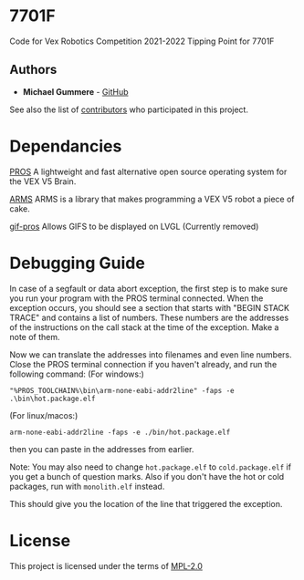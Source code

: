 # 7701F

Code for Vex Robotics Competition 2021-2022 Tipping Point for 7701F

## Authors

- **Michael Gummere** - [GitHub](https://github.com/Chrono-byte)

See also the list of [contributors](https://github.com/7701F/2021-Tipping-Point/contributors) who participated in this project.

# Dependancies

[PROS](https://github.com/purduesigbots/pros) A lightweight and fast alternative open source operating system for the VEX V5 Brain.

[ARMS](https://github.com/purduesigbots/ARMS) ARMS is a library that makes programming a VEX V5 robot a piece of cake.

[gif-pros](https://github.com/theol0403/gif-pros) Allows GIFS to be displayed on LVGL (Currently removed)

# Debugging Guide

In case of a segfault or data abort exception, the first step is to make sure you run your program with the PROS terminal connected. When the exception occurs, you should see a section that starts with "BEGIN STACK TRACE" and contains a list of numbers. These numbers are the addresses of the instructions on the call stack at the time of the exception. Make a note of them.

Now we can translate the addresses into filenames and even line numbers. Close the PROS terminal connection if you haven't already, and run the following command:
(For windows:)
```
"%PROS_TOOLCHAIN%\bin\arm-none-eabi-addr2line" -faps -e .\bin\hot.package.elf
```
(For linux/macos:)
```
arm-none-eabi-addr2line -faps -e ./bin/hot.package.elf
```
then you can paste in the addresses from earlier.

Note: You may also need to change `hot.package.elf` to `cold.package.elf` if you get a bunch of question marks. Also if you don't have the hot or cold packages, run with `monolith.elf` instead.

This should give you the location of the line that triggered the exception.

# License

This project is licensed under the terms of [MPL-2.0](https://github.com/7701F/2021-Tipping-Point/blob/master/LICENSE)
